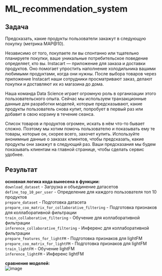 # ML_recommendation_system

## Задача  
Предсказать, какие продукты пользователи закажут в следующую покупку (метрика MAP@10).

Независимо от того, покупаете ли вы спонтанно или тщательно планируете покупки, ваше уникальные потребительское поведение определяет, кто вы. Instacart — приложение для заказа и доставки продуктов. Оно помогает  упростить наполнение холодильника вашими любимыми продуктами, когда они нужны. После выбора товаров через приложение Instacart наши сотрудники просматривают заказ, делают покупки и доставляют их из магазина до дома.

Наша команда Data Science играет огромную роль в организации этого пользовательского опыта. Сейчас мы используем транзакционные данные для разработки моделей, которые предсказывают, какие продукты пользователь снова купит, попробует в первый раз или добавит в свою корзину в течение сеанса.

Список товаров и продуктов огромен, искать в нём что-то бывает сложно. Поэтому мы хотим помочь пользователю и показывать ему те товары, которые он, скорее всего, захочет купить. Используйте анонимные данные о заказах клиентов, чтобы предсказать, какие продукты они закажут в следующий раз. Ваши предсказания мы будем показывать клиентам на главной странице, чтобы сделать сервис удобнее.

## Результат
**основная логика кода вынесена в функции:**  
`download_dataset` - Загрузка и объединение датасетов  
`define_top_10_per_user` - Определение для каждого пользователя топ 10 продуктов  
`prepare_dataset` - Подготовка датасета  
`prepare_coo_matrix_for_collaborative_filtering` - Подготовка признаков для коллаборативной фильтрации  
`train_collaborative_filtering` - Обучение для коллаборативной фильтрации  
`inference_collaborative_filtering` - Инференс для коллаборативной фильтрации  
`prepare_features_for_lightFM` - Подготовка признаков для lightFM  
`prepare_coo_matrix_for_lightFM` - Подготовка признаков для lightFM  
`train_lightFM` - Обучение lightFM  
`inference_lightFM` - Инференс lightFM  
  

**сравнение моделей:**  
![image](https://github.com/SofiaKhutsieva/ML_recommendation_system/assets/73535658/1eb43473-928f-4469-9bfd-471d09135334)
